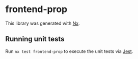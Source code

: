 # frontend-prop

This library was generated with [Nx](https://nx.dev).

## Running unit tests

Run `nx test frontend-prop` to execute the unit tests via [Jest](https://jestjs.io).
